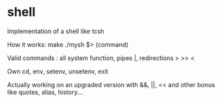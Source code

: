 # shell

Implementation of a shell like tcsh

How it works:
make
./mysh
$> (command)

Valid commands : all system function, pipes |, redirections > >> <

Own cd, env, setenv, unsetenv, exit

Actually working on an upgraded version with &&, ||, << and other bonus like quotes, alias, history...
